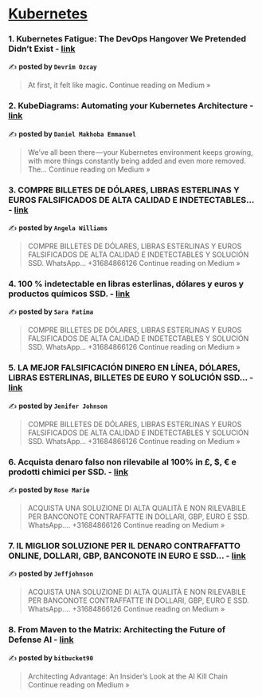 
<h1><a href=https://medium.com/tag/kubernetes/recommended target="_blank" rel="noopener noreferrer">Kubernetes</a></h1>
<h3>1. Kubernetes Fatigue: The DevOps Hangover We Pretended Didn’t Exist - <a href="https://devrimozcay.medium.com/kubernetes-fatigue-the-devops-hangover-we-pretended-didnt-exist-6d8deeda9571?source=rss------kubernetes-5" target="_blank" rel="noopener noreferrer">link</a></h3>

✍️ **posted by `Devrim Ozcay`**

<blockquote>At first, it felt like magic.
Continue reading on Medium »</blockquote>

<h3>2. KubeDiagrams: Automating your Kubernetes Architecture - <a href="https://medium.com/@iamdanielemmanuelmark5/kubediagrams-automating-your-kubernetes-architecture-9f9b305a7bb4?source=rss------kubernetes-5" target="_blank" rel="noopener noreferrer">link</a></h3>

✍️ **posted by `Daniel Makhoba Emmanuel`**

<blockquote>We’ve all been there — your Kubernetes environment keeps growing, with more things constantly being added and even more removed. The…
Continue reading on Medium »</blockquote>

<h3>3. COMPRE BILLETES DE DÓLARES, LIBRAS ESTERLINAS Y EUROS FALSIFICADOS DE ALTA CALIDAD E INDETECTABLES… - <a href="https://medium.com/@angela.williams3703/compre-billetes-de-d%C3%B3lares-libras-esterlinas-y-euros-falsificados-de-alta-calidad-e-indetectables-d84d35a030e5?source=rss------kubernetes-5" target="_blank" rel="noopener noreferrer">link</a></h3>

✍️ **posted by `Angela Williams`**

<blockquote>COMPRE BILLETES DE DÓLARES, LIBRAS ESTERLINAS Y EUROS FALSIFICADOS DE ALTA CALIDAD E INDETECTABLES Y SOLUCIÓN SSD. WhatsApp… +31684866126
Continue reading on Medium »</blockquote>

<h3>4. 100 % indetectable en libras esterlinas, dólares y euros y productos químicos SSD. - <a href="https://medium.com/@sara.fatima3703/100-indetectable-en-libras-esterlinas-d%C3%B3lares-y-euros-y-productos-qu%C3%ADmicos-ssd-9758f54d2dd2?source=rss------kubernetes-5" target="_blank" rel="noopener noreferrer">link</a></h3>

✍️ **posted by `Sara Fatima`**

<blockquote>COMPRE BILLETES DE DÓLARES, LIBRAS ESTERLINAS Y EUROS FALSIFICADOS DE ALTA CALIDAD E INDETECTABLES Y SOLUCIÓN SSD. WhatsApp… +31684866126
Continue reading on Medium »</blockquote>

<h3>5. LA MEJOR FALSIFICACIÓN DINERO EN LÍNEA, DÓLARES, LIBRAS ESTERLINAS, BILLETES DE EURO Y SOLUCIÓN SSD… - <a href="https://medium.com/@jenifer.johnson3703/la-mejor-falsificaci%C3%B3n-dinero-en-l%C3%ADnea-d%C3%B3lares-libras-esterlinas-billetes-de-euro-y-soluci%C3%B3n-ssd-c60f7f6519f3?source=rss------kubernetes-5" target="_blank" rel="noopener noreferrer">link</a></h3>

✍️ **posted by `Jenifer Johnson`**

<blockquote>COMPRE BILLETES DE DÓLARES, LIBRAS ESTERLINAS Y EUROS FALSIFICADOS DE ALTA CALIDAD E INDETECTABLES Y SOLUCIÓN SSD. WhatsApp… +31684866126
Continue reading on Medium »</blockquote>

<h3>6. Acquista denaro falso non rilevabile al 100% in £, $, € e prodotti chimici per SSD. - <a href="https://medium.com/@rose.marie3703/acquista-denaro-falso-non-rilevabile-al-100-in-e-prodotti-chimici-per-ssd-2ba92d0704ca?source=rss------kubernetes-5" target="_blank" rel="noopener noreferrer">link</a></h3>

✍️ **posted by `Rose Marie`**

<blockquote>ACQUISTA UNA SOLUZIONE DI ALTA QUALITÀ E NON RILEVABILE PER BANCONOTE CONTRAFFATTE IN DOLLARI, GBP, EURO E SSD. WhatsApp…. +31684866126
Continue reading on Medium »</blockquote>

<h3>7. IL MIGLIOR SOLUZIONE PER IL DENARO CONTRAFFATTO ONLINE, DOLLARI, GBP, BANCONOTE IN EURO E SSD… - <a href="https://medium.com/@jeffjohnson113703/il-miglior-soluzione-per-il-denaro-contraffatto-online-dollari-gbp-banconote-in-euro-e-ssd-5f5e768cdac6?source=rss------kubernetes-5" target="_blank" rel="noopener noreferrer">link</a></h3>

✍️ **posted by `Jeffjohnson`**

<blockquote>ACQUISTA UNA SOLUZIONE DI ALTA QUALITÀ E NON RILEVABILE PER BANCONOTE CONTRAFFATTE IN DOLLARI, GBP, EURO E SSD. WhatsApp…. +31684866126
Continue reading on Medium »</blockquote>

<h3>8. From Maven to the Matrix: Architecting the Future of Defense AI - <a href="https://bitbucket90.medium.com/from-maven-to-the-matrix-architecting-the-future-of-defense-ai-554bd8f4d27d?source=rss------kubernetes-5" target="_blank" rel="noopener noreferrer">link</a></h3>

✍️ **posted by `bitbucket90`**

<blockquote>Architecting Advantage: An Insider’s Look at the AI Kill Chain
Continue reading on Medium »</blockquote>

